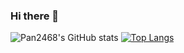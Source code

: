 ### Hi there 👋
![Pan2468's GitHub stats](https://github-readme-stats.vercel.app/api?username=pan2468&show_icons=true)
[![Top Langs](https://github-readme-stats.vercel.app/api/top-langs/?username=pan2468&layout=compact&theme=white)](https://github.com/pan2468)
<br/>
<!--
**pan2468/pan2468** is a ✨ _special_ ✨ repository because its `README.md` (this file) appears on your GitHub profile.

Here are some ideas to get you started:

- 🔭 I’m currently working on ...
- 🌱 I’m currently learning ...
- 👯 I’m looking to collaborate on ...
- 🤔 I’m looking for help with ...
- 💬 Ask me about ...
- 📫 How to reach me: ...
- 😄 Pronouns: ...
- ⚡ Fun fact: ...
-->
